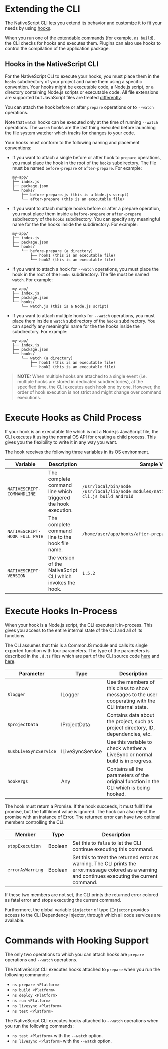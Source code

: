 Extending the CLI
================= 

The NativeScript CLI lets you extend its behavior and customize it to fit your needs by using [hooks](https://en.wikipedia.org/wiki/Hooking).

When you run one of the [extendable commands](#commands-with-hooking-support) (for example, `ns build`), the CLI checks for hooks and executes them. Plugins can also use hooks to control the compilation of the application package.

## Hooks in the NativeScript CLI

For the NativeScript CLI to execute your hooks, you must place them in the `hooks` subdirectory of your project and name them using a specific convention. Your hooks might be executable code, a Node.js script, or a directory containing Node.js scripts or executable code. All file extensions are supported but JavaScript files are treated [differently](#execute-hooks-in-process).

You can attach the hook before or after `prepare` operations or to `--watch` operations. 

Note that `watch` hooks can be executed only at the time of running `--watch` operations. The `watch` hooks are the last thing executed before launching the file system watcher which tracks for changes to your code.

Your hooks must conform to the following naming and placement conventions:

* If you want to attach a single before or after hook to `prepare` operations, you must place the hook in the root of the `hooks` subdirectory. The file must be named `before-prepare` or `after-prepare`. For example:

    ```
    my-app/
    ├── index.js
    ├── package.json
    └── hooks/
        ├── before-prepare.js (this is a Node.js script)
        └── after-prepare (this is an executable file) 
    ```
* If you want to attach multiple hooks before or after a prepare operation, you must place them inside a `before-prepare` or `after-prepare` subdirectory of the `hooks` subdirectory. You can specify any meaningful name for the the hooks inside the subdirectory. For example:

    ```
    my-app/
    ├── index.js
    ├── package.json
    └── hooks/
        └── before-prepare (a directory)
            ├── hook1 (this is an executable file)
            └── hook2 (this is an executable file)
    ```
* If you want to attach a hook for `--watch` operations, you must place the hook in the root of the `hooks` subdirectory. The file must be named `watch`. For example:

    ```
    my-app/
    ├── index.js
    ├── package.json
    └── hooks/
        └── watch.js (this is a Node.js script)
    ```
* If you want to attach multiple hooks for `--watch` operations, you must place them inside a `watch` subdirectory of the `hooks` subdirectory. You can specify any meaningful name for the the hooks inside the subdirectory. For example:

    ```
    my-app/
    ├── index.js
    ├── package.json
    └── hooks/
        └── watch (a directory)
            ├── hook1 (this is an executable file)
            └── hook2 (this is an executable file)
    ```

> **NOTE:** When multiple hooks are attached to a single event (i.e. multiple hooks are stored in dedicated subdirectories), at the specified time, the CLI executes each hook one by one. However, the order of hook execution is not strict and might change over command executions.

Execute Hooks as Child Process
========================

If your hook is an executable file which is not a Node.js JavaScript file, the CLI executes it using the normal OS API for creating a child process. This gives you the flexibility to write it in any way you want.

The hook receives the following three variables in its OS environment.

Variable | Description | Sample Value
---|---|---
`NATIVESCRIPT-COMMANDLINE` | The complete command line which triggered the hook execution. | `/usr/local/bin/node /usr/local/lib/node_modules/nativescript/bin/nativescript-cli.js build android`
`NATIVESCRIPT-HOOK_FULL_PATH` | The complete command line to the hook file name. | `/home/user/app/hooks/after-prepare/myhook`
`NATIVESCRIPT-VERSION` | the version of the NativeScript CLI which invokes the hook. | `1.5.2`

Execute Hooks In-Process
========================

When your hook is a Node.js script, the CLI executes it in-process. This gives you access to the entire internal state of the CLI and all of its functions.

The CLI assumes that this is a CommonJS module and calls its single exported function with four parameters. The type of the parameters is described in the `.d.ts` files which are part of the CLI source code  [here](https://github.com/NativeScript/nativescript-cli/tree/master/lib/definitions) and  [here](https://github.com/telerik/mobile-cli-lib/tree/master/definitions).

Parameter | Type | Description
---|---|---
`$logger` | ILogger | Use the members of this class to show messages to the user cooperating with the CLI internal state.
`$projectData` | IProjectData | Contains data about the project, such as project directory, ID, dependencies, etc.
`$usbLiveSyncService` | ILiveSyncService | Use this variable to check whether a LiveSync or normal build is in progress.
`hookArgs` | Any | Contains all the parameters of the original function in the CLI which is being hooked.
 
The hook must return a Promise. If the hook succeeds, it must fullfil the promise, but the fullfilment value is ignored.
The hook can also reject the promise with an instance of Error. The returned error can have two optional members controlling the CLI.
 
Member | Type | Description
---|---|---
`stopExecution` | Boolean | Set this to `false` to let the CLI continue executing this command.
`errorAsWarning` | Boolean | Set this to treat the returned error as warning. The CLI prints the error.message colored as a warning and continues executing the current command.
 
If these two members are not set, the CLI prints the returned error colored as fatal error and stops executing the current command.
 
Furthermore, the global variable `$injector` of type `IInjector` provides access to the CLI Dependency Injector, through which all code services are available.

Commands with Hooking Support
==============================

The only two operations to which you can attach hooks are `prepare` operations and `--watch` operations.

The NativeScript CLI executes hooks attached to `prepare` when you run the following commands:

* `ns prepare <Platform>`
* `ns build <Platform>`
* `ns deploy <Platform>`
* `ns run <Platform>`
* `ns livesync <Platform>`
* `ns test <Platform>`

The NativeScript CLI executes hooks attached to `--watch` operations when you run the following commands:

* `ns test <Platform>` with the `--watch` option.
* `ns livesync <Platform>` with the `--watch` option.
